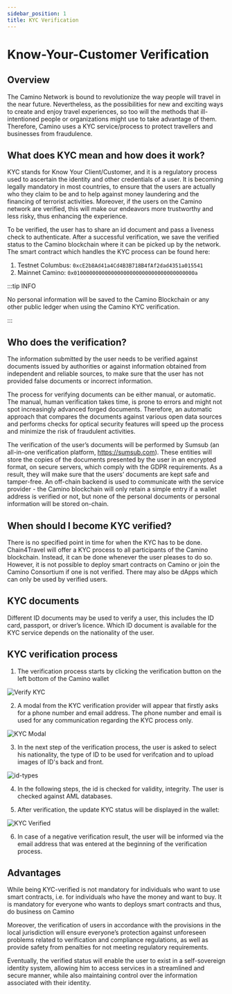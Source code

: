 ```yaml
---
sidebar_position: 1
title: KYC Verification
---
```


# Know-Your-Customer Verification

## Overview

The Camino Network is bound to revolutionize the way people will travel in the near future. Nevertheless, as the possibilities for new and exciting ways to create and enjoy travel experiences, so too will the methods that ill-intentioned people or organizations might use to take advantage of them. Therefore, Camino uses a KYC service/process to protect travellers and businesses from fraudulence.

## What does KYC mean and how does it work?

KYC stands for Know Your Client/Customer, and it is a regulatory process used to ascertain the identity and other credentials of a user. It is becoming legally mandatory in most countries, to ensure that the users are actually who they claim to be and to help against money laundering and the financing of terrorist activities. Moreover, if the users on the Camino network are verified, this will make our endeavors more trustworthy and less risky, thus enhancing the experience.

To be verified, the user has to share an id document and pass a liveness check to authenticate. After a successful verification, we save the verified status to the Camino blockchain where it can be picked up by the network. The smart contract which handles the KYC process can be found here:

1. Testnet Columbus: `0xcE2b8Ad41a4Cd4B3B718B4fAf2dad4351a015541`
2. Mainnet Camino: `0x010000000000000000000000000000000000000a`

:::tip INFO

No personal information will be saved to the Camino Blockchain or any other public ledger when using the Camino KYC verification.

:::

## Who does the verification?

The information submitted by the user needs to be verified against documents issued by authorities or against information obtained from independent and reliable sources, to make sure that the user has not provided false documents or incorrect information.

The process for verifying documents can be either manual, or automatic. The manual, human verification takes time, is prone to errors and might not spot increasingly advanced forged documents. Therefore, an automatic approach that compares the documents against various open data sources and performs checks for optical security features will speed up the process and minimize the risk of fraudulent activities.

The verification of the user’s documents will be performed by Sumsub (an all-in-one verification platform, https://sumsub.com). These entities will store the copies of the documents presented by the user in an encrypted format, on secure servers, which comply with the GDPR requirements. As a result, they will make sure that the users’ documents are kept safe and tamper-free. An off-chain backend is used to communicate with the service provider - the Camino blockchain will only retain a simple entry if a wallet address is verified or not, but none of the personal documents or personal information will be stored on-chain.

## When should I become KYC verified?

There is no specified point in time for when the KYC has to be done. Chain4Travel will offer a KYC process to all participants of the Camino blockchain. Instead, it can be done whenever the user pleases to do so. However, it is not possible to deploy smart contracts on Camino or join the Camino Consortium if one is not verified. There may also be dApps which can only be used by verified users.

## KYC documents

Different ID documents may be used to verify a user, this includes the ID card, passport, or driver’s licence. Which ID document is available for the KYC service depends on the nationality of the user.

## KYC verification process

1. The verification process starts by clicking the verification button on the left bottom of the Camino wallet

![Verify KYC](/img/kyc/verify-kyc.png)

2. A modal from the KYC verification provider will appear that firstly asks for a phone number and email address. The phone number and email is used for any communication regarding the KYC process only.

![KYC Modal](/img/kyc/kyc-modal.png)

3. In the next step of the verification process, the user is asked to select his nationality, the type of ID to be used for verifcation and to upload images of ID's back and front.

![id-types](/img/kyc/id-types.png)

4. In the following steps, the id is checked for validity, integrity. The user is checked against AML databases.

5. After verification, the update KYC status will be displayed in the wallet:

![KYC Verified](/img/kyc/kyc-verified.png)

6. In case of a negative verification result, the user will be informed via the email address that was entered at the beginning of the verification process.

## Advantages

While being KYC-verified is not mandatory for individuals who want to use smart contracts, i.e. for individuals who have the money and want to buy. It is mandatory for everyone who wants to deploys smart contracts and thus, do business on Camino

Moreover, the verification of users in accordance with the provisions in the local jurisdiction will ensure everyone’s protection against unforeseen problems related to verification and compliance regulations, as well as provide safety from penalties for not meeting regulatory requirements.

Eventually, the verified status will enable the user to exist in a self-sovereign identity system, allowing him to access services in a streamlined and secure manner, while also maintaining control over the information associated with their identity.

